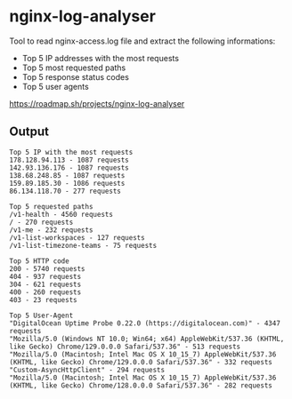 # nginx-log-analyser
Tool to read nginx-access.log file and extract the following informations:
- Top 5 IP addresses with the most requests
- Top 5 most requested paths
- Top 5 response status codes
- Top 5 user agents

https://roadmap.sh/projects/nginx-log-analyser

## Output
```
Top 5 IP with the most requests 
178.128.94.113 - 1087 requests
142.93.136.176 - 1087 requests
138.68.248.85 - 1087 requests
159.89.185.30 - 1086 requests
86.134.118.70 - 277 requests

Top 5 requested paths
/v1-health - 4560 requests
/ - 270 requests
/v1-me - 232 requests
/v1-list-workspaces - 127 requests
/v1-list-timezone-teams - 75 requests

Top 5 HTTP code
200 - 5740 requests
404 - 937 requests
304 - 621 requests
400 - 260 requests
403 - 23 requests

Top 5 User-Agent
"DigitalOcean Uptime Probe 0.22.0 (https://digitalocean.com)" - 4347 requests
"Mozilla/5.0 (Windows NT 10.0; Win64; x64) AppleWebKit/537.36 (KHTML, like Gecko) Chrome/129.0.0.0 Safari/537.36" - 513 requests
"Mozilla/5.0 (Macintosh; Intel Mac OS X 10_15_7) AppleWebKit/537.36 (KHTML, like Gecko) Chrome/129.0.0.0 Safari/537.36" - 332 requests
"Custom-AsyncHttpClient" - 294 requests
"Mozilla/5.0 (Macintosh; Intel Mac OS X 10_15_7) AppleWebKit/537.36 (KHTML, like Gecko) Chrome/128.0.0.0 Safari/537.36" - 282 requests
```
